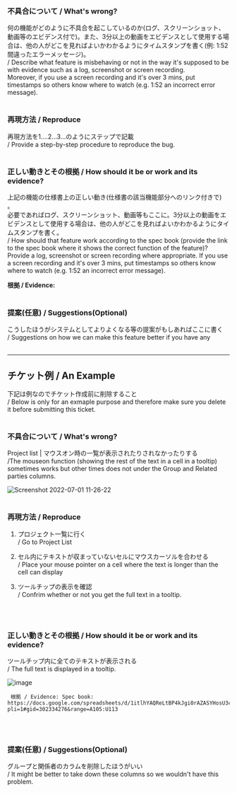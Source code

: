 
### 不具合について / What's wrong?
何の機能がどのように不具合を起こしているのか(ログ、スクリーンショット、動画等のエビデンス付で)。また、3分以上の動画をエビデンスとして使用する場合は、他の人がどこを見ればよいかわかるようにタイムスタンプを書く(例: 1:52 間違ったエラーメッセージ)。<BR>
/ Describe what feature is misbehaving or not in the way it's supposed to be with evidence such as a log, screenshot or screen recording. <BR>
Moreover, if you use a screen recording and it's over 3 mins, put timestamps so others know where to watch (e.g. 1:52 an incorrect error message).
<BR>
<BR>

### 再現方法 / Reproduce
再現方法を1....2...3...のようにステップで記載  
/ Provide a step-by-step procedure to reproduce the bug.
<BR>
<BR>

### 正しい動きとその根拠 / How should it be or work and its evidence?
上記の機能の仕様書上の正しい動き(仕様書の該当機能部分へのリンク付きで) 。<BR>
必要であればログ、スクリーンショット、動画等もここに。3分以上の動画をエビデンスとして使用する場合は、他の人がどこを見ればよいかわかるようにタイムスタンプを書く。<BR>
/ How should that feature work according to the spec book (provide the link to the spec book where it shows the correct function of the feature)?<BR>
Provide a log, screenshot or screen recording where appropriate. If you use a screen recording and it's over 3 mins, put timestamps so others know where to watch (e.g. 1:52 an incorrect error message).<BR>

<b>根拠 / Evidence:</b> 
<BR>
<BR>

### 提案(任意) / Suggestions(Optional)
こうしたほうがシステムとしてよりよくなる等の提案がもしあればここに書く   
/ Suggestions on how we can make this feature better if you have any
<BR>
<BR>

---
## チケット例 / An Example
下記は例なのでチケット作成前に削除すること <BR>
/ Below is only for an exmaple purpose and therefore make sure you delete it before submitting this ticket.
<BR>
<BR>

### 不具合について / What's wrong?
Project list | マウスオン時の一覧が表示されたりされなかったりする<BR>
/The mouseon function (showing the rest of the text in a cell in a tooltip) sometimes works but other times does not under the Group and Related parties columns.

![Screenshot 2022-07-01 11-26-22](https://user-images.githubusercontent.com/105182287/176811386-aa437fce-eeeb-4267-bc7f-ec53cd4591b9.png)
<BR>
<BR>

### 再現方法 / Reproduce

1. プロジェクト一覧に行く<BR>
/ Go to Project List

2. セル内にテキストが収まっていないセルにマウスカーソルを合わせる<BR>
/ Place your mouse pointer on a cell where the text is longer than the cell can display

3. ツールチップの表示を確認<BR>
/ Confrim whether or not you get the full text in a tooltip.
<BR>
<BR>

### 正しい動きとその根拠 / How should it be or work and its evidence?
ツールチップ内に全てのテキストが表示される<BR>
/ The full text is displayed in a tooltip.

![image](https://user-images.githubusercontent.com/105182287/169181046-4ff0571c-8bb1-4e57-b2a8-e7cd830499da.png)

     根拠 / Evidence: Spec book: https://docs.google.com/spreadsheets/d/1itlhYAQReLtBP4kJgi0rAZASYHosU3cpT7_fH5A84Y4/edit?pli=1#gid=302334276&range=A105:U113
    
<BR>
<BR>

### 提案(任意) / Suggestions(Optional)
グループと関係者のカラムを削除したほうがいい  <BR>
/ It might be better to take down these columns so we wouldn't have this problem.

